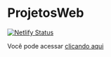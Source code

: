 # ProjetosWeb

[![Netlify Status](https://api.netlify.com/api/v1/badges/7d3f9c18-ce13-40f5-ad7c-1019b4b65116/deploy-status)](https://app.netlify.com/sites/sage-lolly-f77a49/deploys)

Você pode acessar <a href="https://sage-lolly-f77a49.netlify.app" target="_blank">clicando aqui</a>
